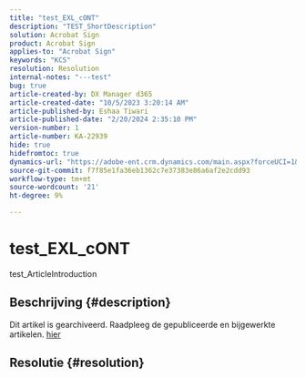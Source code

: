 ```yaml
---
title: "test_EXL_cONT"
description: "TEST_ShortDescription"
solution: Acrobat Sign
product: Acrobat Sign
applies-to: "Acrobat Sign"
keywords: "KCS"
resolution: Resolution
internal-notes: "---test"
bug: true
article-created-by: DX Manager d365
article-created-date: "10/5/2023 3:20:14 AM"
article-published-by: Eshaa Tiwari
article-published-date: "2/20/2024 2:35:10 PM"
version-number: 1
article-number: KA-22939
hide: true
hidefromtoc: true
dynamics-url: "https://adobe-ent.crm.dynamics.com/main.aspx?forceUCI=1&pagetype=entityrecord&etn=knowledgearticle&id=6c714217-2e63-ee11-be6e-6045bd006a22"
source-git-commit: f7f85e1fa36eb1362c7e37383e86a6af2e2cdd93
workflow-type: tm+mt
source-wordcount: '21'
ht-degree: 9%

---
```


# test_EXL_cONT


test_ArticleIntroduction

## Beschrijving {#description}

Dit artikel is gearchiveerd. Raadpleeg de gepubliceerde en bijgewerkte artikelen. [hier](https://experienceleague.adobe.com/search.html#sort=relevancy)

## Resolutie {#resolution}

